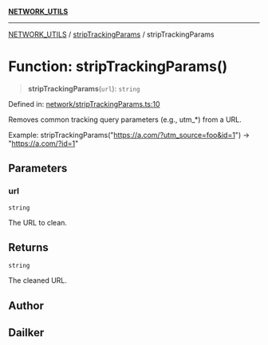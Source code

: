 [**NETWORK_UTILS**](../../README.md)

***

[NETWORK_UTILS](../../README.md) / [stripTrackingParams](../README.md) / stripTrackingParams

# Function: stripTrackingParams()

> **stripTrackingParams**(`url`): `string`

Defined in: [network/stripTrackingParams.ts:10](https://github.com/dailker/everyutil/blob/7c30ec40bbb398255a9be572db0a537e8bcb9c11/src/network/stripTrackingParams.ts#L10)

Removes common tracking query parameters (e.g., utm_*) from a URL.

Example: stripTrackingParams("https://a.com/?utm_source=foo&id=1") → "https://a.com/?id=1"

## Parameters

### url

`string`

The URL to clean.

## Returns

`string`

The cleaned URL.

## Author

## Dailker
